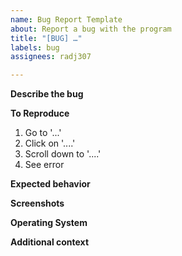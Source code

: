 ```yaml
---
name: Bug Report Template
about: Report a bug with the program
title: "[BUG] …"
labels: bug
assignees: radj307

---
```


**Describe the bug**
<!--- A clear and concise description of what the bug is. --->

**To Reproduce**
<!--- This section is optional, if you can reproduce the bug write how you did it here. --->
1. Go to '...'
2. Click on '....'
3. Scroll down to '....'
4. See error

**Expected behavior**
<!--- A clear and concise description of what you expected to happen. --->

**Screenshots**
<!--- If applicable, add screenshots to help explain your problem. --->

**Operating System**
<!--- Specify which operating system you're using, and which version of the program. --->

**Additional context**
<!--- Add any other context about the problem here. --->

